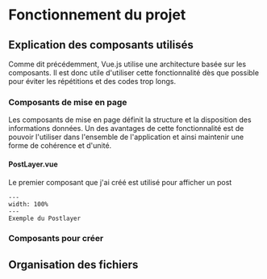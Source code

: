 # Fonctionnement du projet

## Explication des composants utilisés

Comme dit précédemment, Vue.js utilise une architecture basée sur les composants. Il est donc utile d'utiliser cette fonctionnalité dès que possible pour éviter les répétitions et des codes trop longs.
### Composants de mise en page
Les composants de mise en page définit la structure et la disposition des informations données. Un des avantages de cette fonctionnalité est de pouvoir l'utiliser dans l'ensemble de l'application et ainsi maintenir une forme de cohérence et d'unité.
#### PostLayer.vue

Le premier composant que j'ai créé est utilisé pour afficher un post 

```{figure} figures/Exemple_Postlayer.png
---
width: 100%
---
Exemple du Postlayer 
```

### Composants pour créer 

## Organisation des fichiers

### 




